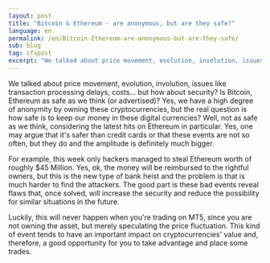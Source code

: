 ```yaml
---
layout: post
title: "Bitcoin & Ethereum - are anonymous, but are they safe?"
language: en
permalink: /en/Bitcoin-Ethereum-are-anonymous-but-are-they-safe/
sub: blog
tag: cfxpost
excerpt: "We talked about price movement, evolution, involution, issues like transaction processing delays, costs... but how about security ..."
---
```

We talked about price movement, evolution, involution, issues like transaction processing delays, costs... but how about security? Is Bitcoin, Ethereum as safe as we think (or advertised)? Yes, we have a high degree of anonymity by owning these cryptocurrencies, but the real question is how safe is to keep our money in these digital currencies? Well, not as safe as we think, considering the latest hits on Ethereum in particular. Yes, one may argue that it's safer than credit cards or that these events are not so often, but they do and the amplitude is definitely much bigger.


For example, this week only hackers managed to steal Ethereum worth of roughly $45 Million. Yes, ok, the money will be reimbursed to the rightful owners, but this is the new type of bank heist and the problem is that is much harder to find the attackers. The good part is these bad events reveal flaws that, once solved, will increase the security and reduce the possibility for similar situations in the future.


Luckily, this will never happen when you're trading on MT5, since you are not owning the asset, but merely speculating the price fluctuation. This kind of event tends to have an important impact on cryptocurrencies' value and, therefore, a good opportunity for you to take advantage and place some trades.